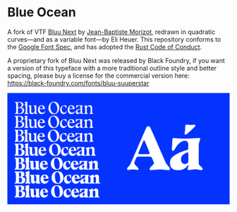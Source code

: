 # Blue Ocean
A fork of VTF [Bluu Next](https://velvetyne.fr/fonts/bluu/) by [Jean-Baptiste Morizot](https://github.com/jbmorizot/BluuNext), redrawn in quadratic curves—and as a variable font—by Eli Heuer. This repository conforms to the [Google Font Spec](https://github.com/googlefonts/gf-docs/tree/master/Spec), and has adopted the [Rust Code of Conduct](https://www.rust-lang.org/policies/code-of-conduct).

A proprietary fork of Bluu Next was released by Black Foundry, if you want a version of this typeface with a more traditional outline style and better spacing, please buy a license for the commercial version here: https://black-foundry.com/fonts/bluu-suuperstar

![Sample](documentation/drawbot/variable-font-specimen-001-alpha.gif)

